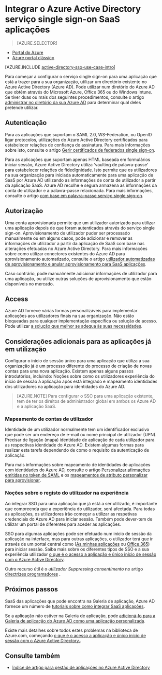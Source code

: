 <properties
    pageTitle="Integrar o Azure Active Directory serviço single sign-on com aplicações SaaS |  Microsoft Azure"
    description="Ative a autenticação de início de sessão única e de aprovisionamento do access centralizada gestão de aplicações SaaS no Azure Active Directory do utilizador. Uma descrição geral de como integrar o Azure Active Directory para SaaS aplicações."
    services="active-directory"
      keywords="integrar o Azure AD SaaS aplicações"
    documentationCenter=""
    authors="curtand"
    manager="femila"
    editor=""/>

<tags
    ms.service="active-directory"
    ms.devlang="na"
    ms.topic="article"
    ms.tgt_pltfrm="na"
    ms.workload="identity"
    ms.date="09/30/2016"
    ms.author="curtand"/>

# <a name="integrate-azure-active-directory-single-sign-on-with-saas-apps"></a>Integrar o Azure Active Directory serviço single sign-on SaaS aplicações  

> [AZURE.SELECTOR]
- [Portal do Azure](active-directory-enterprise-apps-manage-sso.md)
- [Azure portal clássico](active-directory-sso-integrate-saas-apps.md)

[AZURE.INCLUDE [active-directory-sso-use-case-intro](../../includes/active-directory-sso-use-case-intro.md)]

Para começar a configurar o serviço single sign-on para uma aplicação que está a trazer para a sua organização, utilizar um directório existente no Azure Active Directory (Azure AD). Pode utilizar num diretório do Azure AD que obtêm através do Microsoft Azure, Office 365 ou do Windows Intune. Se tiver duas ou mais dos seguintes procedimentos, consulte o artigo [administrar no diretório da sua Azure AD](active-directory-administer.md) para determinar qual deles pretende utilizar.

## <a name="authentication"></a>Autenticação

Para as aplicações que suportam o SAML 2.0, WS-Federation, ou OpenID ligar protocolos, utilizações do Azure Active Directory certificados para estabelecer relações de confiança de assinatura. Para mais informações sobre isto, consulte o artigo [Gerir certificados de federados single sign-on](active-directory-sso-certs.md).

Para as aplicações que suportam apenas HTML baseada em formulários iniciar sessão, Azure Active Directory utiliza 'vaulting de palavra-passe' para estabelecer relações de fidedignidade. Isto permite que os utilizadores na sua organização para iniciada automaticamente para uma aplicação de SaaS por Azure AD utilizando as informações de conta de utilizador a partir da aplicação SaaS. Azure AD recolhe e segura armazena as informações da conta de utilizador e a palavra-passe relacionada. Para mais informações, consulte o artigo [com base em palavra-passe serviço single sign-on](active-directory-appssoaccess-whatis.md#password-based-single-sign-on).

## <a name="authorization"></a>Autorização

Uma conta aprovisionada permite que um utilizador autorizado para utilizar uma aplicação depois de que foram autenticados através do serviço single sign-on. Aprovisionamento de utilizador puder ser processado manualmente ou em alguns casos, pode adicionar e remover as informações de utilizador a partir da aplicação de SaaS com base nas alterações efetuadas no Azure Active Directory. Para mais informações sobre como utilizar conectores existentes do Azure AD para aprovisionamento automatizado, consulte o artigo [utilizador automatizadas de aprovisionamento e anular aprovisionamento para SaaS aplicações](active-directory-saas-app-provisioning.md).

Caso contrário, pode manualmente adicionar informações de utilizador para uma aplicação, ou utilize outras soluções de aprovisionamento que estão disponíveis no mercado.

## <a name="access"></a>Access

Azure AD fornece várias formas personalizáveis para implementar aplicações aos utilizadores finais na sua organização. Não estão bloqueadas para qualquer implementação específica ou solução de acesso. Pode utilizar [a solução que melhor se adequa às suas necessidades](active-directory-appssoaccess-whatis.md#deploying-azure-ad-integrated-applications-to-users).

## <a name="additional-considerations-for-applications-already-in-use"></a>Considerações adicionais para as aplicações já em utilização

Configurar o início de sessão único para uma aplicação que utiliza a sua organização já é um processo diferente do processo de criação de novas contas para uma nova aplicação. Existem apenas alguns passos introdutórios, incluindo: Noções sobre como os utilizadores experiência do início de sessão à aplicação após está integrado e mapeamento identidades dos utilizadores na aplicação para identidades do Azure AD.

> [AZURE.NOTE] Para configurar o SSO para uma aplicação existente, tem de ter os direitos de administrador global em ambos os Azure AD e a aplicação SaaS.

### <a name="mapping-user-accounts"></a>Mapeamento de contas de utilizador

Identidade de um utilizador normalmente tem um identificador exclusivo que pode ser um endereço de e-mail ou nome principal de utilizador (UPN). Precisar de ligação (mapa) identidade de aplicação de cada utilizador para as respectivas identidade do Azure AD. Existem algumas formas para realizar esta tarefa dependendo de como o requisito da autenticação de aplicação.

Para mais informações sobre mapeamento de identidades de aplicações com identidades do Azure AD, consulte o artigo [Personalizar afirmações emitidas no token de SAML](http://social.technet.microsoft.com/wiki/contents/articles/31257.azure-active-directory-customizing-claims-issued-in-the-saml-token-for-pre-integrated-apps.aspx) e os [mapeamentos de atributo personalizar para aprovisionar](active-directory-saas-customizing-attribute-mappings.md).

### <a name="understanding-the-users-log-in-experience"></a>Noções sobre o registo do utilizador na experiência

Ao integrar SSO para uma aplicação que já está a ser utilizado, é importante que compreenda que a experiência do utilizador, será afectada. Para todas as aplicações, os utilizadores irão começar a utilizar as respetivas credenciais do Azure AD para iniciar sessão. Também pode dever-tem de utilizar um portal de diferentes para aceder as aplicações.

SSO para algumas aplicações pode ser efetuado num início de sessão da aplicação na interface, mas para outras aplicações, o utilizador terá que ir através de um portal central como ([As minhas aplicações](http://myapps.microsoft.com) ou [Office 365](http://portal.office.com/myapps)) para iniciar sessão. Saiba mais sobre os diferentes tipos de SSO e a sua experiência utilizador [o que é o acesso a aplicação e único início de sessão com o Azure Active Directory](active-directory-appssoaccess-whatis.md).

Outro recurso útil é o *utilizador Suppressing consentimento* no artigo [directrizes programadores](active-directory-applications-guiding-developers-for-lob-applications.md) .

## <a name="next-steps"></a>Próximos passos


SaaS das aplicações que pode encontra na Galeria de aplicação, Azure AD fornece um número de [tutoriais sobre como integrar SaaS aplicações](active-directory-saas-tutorial-list.md).

Se a aplicação não estiver na Galeria de aplicação, pode [adicioná-lo para a Galeria de aplicação do Azure AD como uma aplicação personalizada](http://blogs.technet.com/b/ad/archive/2015/06/17/bring-your-own-app-with-azure-ad-self-service-saml-configuration-gt-now-in-preview.aspx).

Existe mais detalhes sobre todos estes problemas na biblioteca de Azure.com, começando [o que é o acesso a aplicação e único início de sessão com o Azure Active Directory.](active-directory-appssoaccess-whatis.md).

## <a name="see-also"></a>Consulte também

- [Índice de artigo para gestão de aplicações no Azure Active Directory](active-directory-apps-index.md)
